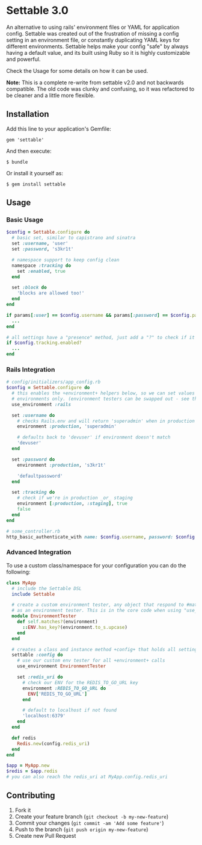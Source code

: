# Settable 3.0

An alternative to using rails' environment files or YAML for application config. Settable was created out of the frustration of
missing a config setting in an environment file, or constantly duplicating YAML keys for different environments. Settable helps
make your config "safe" by always having a default value, and its built using Ruby so it is highly customizable and powerful.

Check the Usage for some details on how it can be used.

**Note:** This is a complete re-write from settable v2.0 and not backwards compatible. The old code was clunky and confusing, so
it was refactored to be cleaner and a little more flexible.


## Installation

Add this line to your application's Gemfile:

    gem 'settable'

And then execute:

    $ bundle

Or install it yourself as:

    $ gem install settable

## Usage

### Basic Usage

```ruby
$config = Settable.configure do
  # basic set, similar to capistrano and sinatra
  set :username, 'user'
  set :password, 's3kr1t'

  # namespace support to keep config clean
  namespace :tracking do
    set :enabled, true
  end

  set :block do
    'blocks are allowed too!'
  end
end

if params[:user] == $config.username && params[:password] == $config.password
  ...
end

# all settings have a "presence" method, just add a "?" to check if it has been set
if $config.tracking.enabled?
  ...
end
```

### Rails Integration

```ruby
# config/initializers/app_config.rb
$config = Settable.configure do
  # this enables the +environment+ helpers below, so we can set values in specific
  # environments only. (environment testers can be swapped out - see the advanced example)
  use_environment :rails

  set :username do
    # checks Rails.env and will return 'superadmin' when in production
    environment :production, 'superadmin'

    # defaults back to 'devuser' if environment doesn't match
    'devuser'
  end

  set :password do
    environment :production, 's3kr1t'

    'defaultpassword'
  end

  set :tracking do
    # check if we're in production _or_ staging
    environment [:production, :staging], true
    false
  end
end

# some_controller.rb
http_basic_authenticate_with name: $config.username, password: $config.password
```

### Advanced Integration

To use a custom class/namespace for your configuration you can do the following:

```ruby
class MyApp
  # include the Settable DSL
  include Settable

  # create a custom environment tester, any object that respond to #matches?(value) can be used
  # as an environment tester. This is in the core code when using "use_environment :env"
  module EnvironmentTester
    def self.matches?(environment)
      ::ENV.has_key?(environment.to_s.upcase)
    end
  end

  # creates a class and instance method +config+ that holds all settings
  settable :config do
    # use our custom env tester for all +environment+ calls
    use_environment EnvironmentTester

    set :redis_uri do
      # check our ENV for the REDIS_TO_GO_URL key
      environment :REDIS_TO_GO_URL do
        ENV['REDIS_TO_GO_URL']
      end

      # default to localhost if not found
      'localhost:6379'
    end
  end

  def redis
    Redis.new(config.redis_uri)
  end
end

$app = MyApp.new
$redis = $app.redis
# you can also reach the redis_uri at MyApp.config.redis_uri
```

## Contributing

1. Fork it
2. Create your feature branch (`git checkout -b my-new-feature`)
3. Commit your changes (`git commit -am 'Add some feature'`)
4. Push to the branch (`git push origin my-new-feature`)
5. Create new Pull Request
